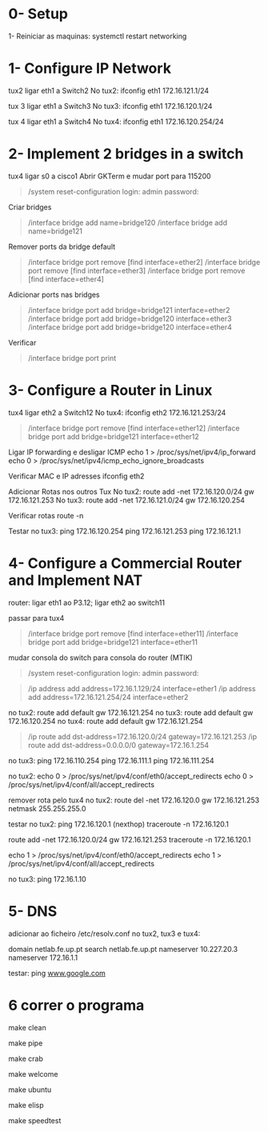 # 0- Setup

1- Reiniciar as maquinas: systemctl restart networking

# 1- Configure IP Network

tux2 ligar eth1 a Switch2
No tux2: ifconfig eth1 172.16.121.1/24

tux 3 ligar eth1 a Switch3
No tux3: ifconfig eth1 172.16.120.1/24

tux 4 ligar eth1 a Switch4
No tux4: ifconfig eth1 172.16.120.254/24

# 2- Implement 2 bridges in a switch

tux4 ligar s0 a cisco1
Abrir GKTerm e mudar port para 115200
> /system reset-configuration
> login: admin
> password: 

Criar bridges 
>/interface bridge add name=bridge120
>/interface bridge add name=bridge121

Remover ports da bridge default
> /interface bridge port remove [find interface=ether2]
> /interface bridge port remove [find interface=ether3]
> /interface bridge port remove [find interface=ether4]

Adicionar ports nas bridges
> /interface bridge port add bridge=bridge121 interface=ether2
> /interface bridge port add bridge=bridge120 interface=ether3
> /interface bridge port add bridge=bridge120 interface=ether4

Verificar 
>/interface bridge port print

# 3- Configure a Router in Linux

tux4 ligar eth2 a Switch12
No tux4: ifconfig eth2 172.16.121.253/24

>/interface bridge port remove [find interface=ether12]
>/interface bridge port add bridge=bridge121 interface=ether12


Ligar IP forwarding e desligar ICMP
echo 1 > /proc/sys/net/ipv4/ip_forward
echo 0 > /proc/sys/net/ipv4/icmp_echo_ignore_broadcasts

Verificar MAC e IP adresses
ifconfig eth2

Adicionar Rotas nos outros Tux
No tux2: route add -net 172.16.120.0/24 gw 172.16.121.253
No tux3: route add -net 172.16.121.0/24 gw 172.16.120.254

Verificar rotas
route -n

Testar no tux3:
ping 172.16.120.254
ping 172.16.121.253
ping 172.16.121.1

# 4- Configure a Commercial Router and Implement NAT

router: ligar eth1 ao P3.12; ligar eth2 ao switch11

passar para tux4

>/interface bridge port remove [find interface=ether11]
>/interface bridge port add bridge=bridge121 interface=ether11

mudar consola do switch para consola do router (MTIK)

>/system reset-configuration
> login: admin
> password: 

>/ip address add address=172.16.1.129/24 interface=ether1
>/ip address add address=172.16.121.254/24 interface=ether2

no tux2: route add default gw 172.16.121.254
no tux3: route add default gw 172.16.120.254
no tux4: route add default gw 172.16.121.254

> /ip route add dst-address=172.16.120.0/24 gateway=172.16.121.253
> /ip route add dst-address=0.0.0.0/0 gateway=172.16.1.254

no tux3: 
ping 172.16.110.254
ping 172.16.111.1
ping 172.16.111.254

no tux2: 
echo 0 > /proc/sys/net/ipv4/conf/eth0/accept_redirects
echo 0 > /proc/sys/net/ipv4/conf/all/accept_redirects

remover rota pelo tux4 no tux2:
route del -net 172.16.120.0 gw 172.16.121.253 netmask 255.255.255.0

testar no tux2:
ping 172.16.120.1 (nexthop)
traceroute -n 172.16.120.1

route add -net 172.16.120.0/24 gw 172.16.121.253
traceroute -n 172.16.120.1

echo 1 > /proc/sys/net/ipv4/conf/eth0/accept_redirects
echo 1 > /proc/sys/net/ipv4/conf/all/accept_redirects

no tux3:
ping 172.16.1.10

# 5- DNS

adicionar ao ficheiro /etc/resolv.conf no tux2, tux3 e tux4:

domain netlab.fe.up.pt
search netlab.fe.up.pt
nameserver 10.227.20.3
nameserver 172.16.1.1

testar:
ping www.google.com

# 6 correr o programa

make clean

make pipe

make crab

make welcome

make ubuntu

make elisp

make speedtest



